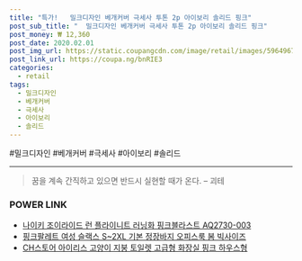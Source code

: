 ```yaml
--- 
title: "특가!   밀크디자인 베개커버 극세사 투톤 2p 아이보리 솔리드 핑크" 
post_sub_title: "  밀크디자인 베개커버 극세사 투톤 2p 아이보리 솔리드 핑크" 
post_money: ₩ 12,360 
post_date: 2020.02.01 
post_img_url: https://static.coupangcdn.com/image/retail/images/59649672703993-16924e4a-48be-4cf8-be31-a2f03b8726ed.jpg 
post_link_url: https://coupa.ng/bnRIE3 
categories: 
  - retail 
tags: 
  - 밀크디자인 
  - 베개커버 
  - 극세사 
  - 아이보리 
  - 솔리드 
--- 
```

  #밀크디자인 #베개커버 #극세사 #아이보리 #솔리드 
<hr> 

> 꿈을 계속 간직하고 있으면 반드시 실현할 때가 온다. – 괴테 


### POWER LINK

* <a href="https://blog.naver.com/fasyy4321/221784451888" target="_blank">나이키 조이라이드 런 플라이니트 러닝화 핑크블라스트 AQ2730-003</a>
* <a href="https://blog.naver.com/fasyy4321/221781127775" target="_blank">핑크팔레트 여성 슬랙스 S~2XL 기본 정장바지 오피스룩 봄 빅사이즈</a>
* <a href="https://blog.naver.com/fasyy4321/221790610213" target="_blank">CH스토어 아이리스 고양이 지붕 토일렛 고급형 화장실 핑크 하우스형</a>
